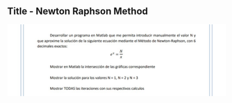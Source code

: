 ## Title - Newton Raphson Method

![alt view](https://github.com/GokoshiJr/calculo-numerico/blob/master/src/evaluacion3/e3_cap.jpg)
